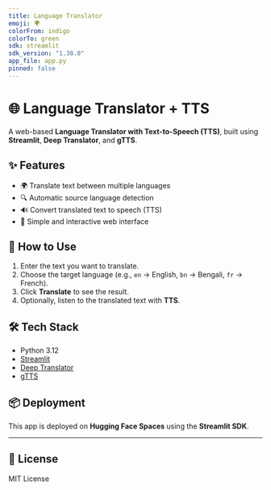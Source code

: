 ```yaml
---
title: Language Translator
emoji: 🌍
colorFrom: indigo
colorTo: green
sdk: streamlit
sdk_version: "1.38.0"
app_file: app.py
pinned: false
---
```


# 🌐 Language Translator + TTS

A web-based **Language Translator with Text-to-Speech (TTS)**, built using **Streamlit**, **Deep Translator**, and **gTTS**.

## ✨ Features
- 🌍 Translate text between multiple languages  
- 🔍 Automatic source language detection  
- 🔊 Convert translated text to speech (TTS)  
- 🎨 Simple and interactive web interface  

## 🚀 How to Use
1. Enter the text you want to translate.  
2. Choose the target language (e.g., `en` → English, `bn` → Bengali, `fr` → French).  
3. Click **Translate** to see the result.  
4. Optionally, listen to the translated text with **TTS**.  

## 🛠 Tech Stack
- Python 3.12  
- [Streamlit](https://streamlit.io/)  
- [Deep Translator](https://pypi.org/project/deep-translator/)  
- [gTTS](https://pypi.org/project/gTTS/)  

## 📦 Deployment
This app is deployed on **Hugging Face Spaces** using the **Streamlit SDK**.  

---

## 📜 License
MIT License